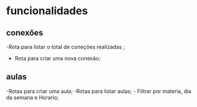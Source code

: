 # funcionalidades

## conexões
 -Rota para listar o total de coneções realizadas ;
 - Rota para criar uma nova conexão;

 ## aulas
 -Rotas para criar uma aula;
 -Rotas para listar aulas;
    - Filtrar por materia, dia da semana e Horario;